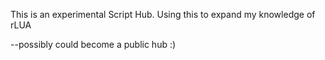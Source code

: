 This is an experimental Script Hub. Using this to expand my knowledge of rLUA 

--possibly could become a public hub :)
